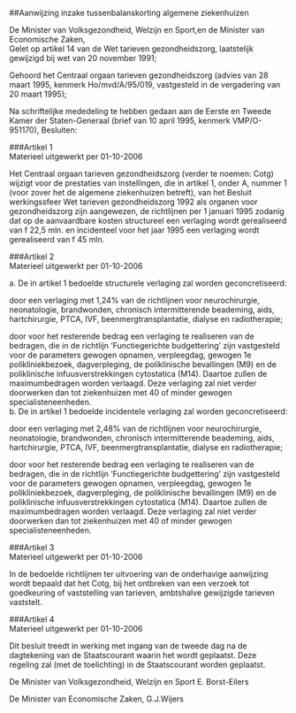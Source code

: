 <meta http-equiv='Content-Type' content='text/html; charset=utf-8' />

##Aanwijzing inzake tussenbalanskorting algemene ziekenhuizen

De Minister van Volksgezondheid, Welzijn en Sport,en de Minister van Economische Zaken,  
Gelet op artikel 14 van de Wet tarieven gezondheidszorg, laatstelijk gewijzigd bij wet van 20 november 1991;

Gehoord het Centraal orgaan tarieven gezondheidszorg (advies van 28 maart 1995, kenmerk Ho/mvd/A/95/019, vastgesteld in de vergadering van 20 maart 1995);

Na schriftelijke mededeling te hebben gedaan aan de Eerste en Tweede Kamer der Staten-Generaal (brief van 10 april 1995, kenmerk VMP/O-951170),
Besluiten:     

###Artikel  1  
Materieel uitgewerkt per 01-10-2006 

Het Centraal orgaan tarieven gezondheidszorg (verder te noemen: Cotg) wijzigt voor de prestaties van instellingen, die in artikel 1, onder A, nummer 1 (voor zover het de algemene ziekenhuizen betreft), van het Besluit werkingssfeer Wet tarieven gezondheidszorg 1992 als organen voor gezondheidszorg zijn aangewezen, de richtlijnen per 1 januari 1995 zodanig dat op de aanvaardbare kosten structureel een verlaging wordt gerealiseerd van f 22,5 mln. en incidenteel voor het jaar 1995 een verlaging wordt gerealiseerd van f 45 mln.  

###Artikel  2  
Materieel uitgewerkt per 01-10-2006 

a.    De in artikel 1 bedoelde structurele verlaging zal worden geconcretiseerd: 

door een verlaging met 1,24% van de richtlijnen voor neurochirurgie, neonatologie, brandwonden, chronisch intermitterende beademing, aids, hartchirurgie, PTCA, IVF, beenmergtransplantatie, dialyse en radiotherapie;  

door voor het resterende bedrag een verlaging te realiseren van de bedragen, die in de richtlijn ’Functiegerichte budgettering’ zijn vastgesteld voor de parameters gewogen opnamen, verpleegdag, gewogen 1e polikliniekbezoek, dagverpleging, de poliklinische bevallingen (M9) en de poliklinische infuusverstrekkingen cytostatica (M14). Daartoe zullen de maximumbedragen worden verlaagd. Deze verlaging zal niet verder doorwerken dan tot ziekenhuizen met 40 of minder gewogen specialisteneenheden.    
b.    De in artikel 1 bedoelde incidentele verlaging zal worden geconcretiseerd: 

door een verlaging met 2,48% van de richtlijnen voor neurochirurgie, neonatologie, brandwonden, chronisch intermitterende beademing, aids, hartchirurgie, PTCA, IVF, beenmergtransplantatie, dialyse en radiotherapie;  

door voor het resterende bedrag een verlaging te realiseren van de bedragen, die in de richtlijn ’Functiegerichte budgettering’ zijn vastgesteld voor de parameters gewogen opnamen, verpleegdag, gewogen 1e polikliniekbezoek, dagverpleging, de poliklinische bevallingen (M9) en de poliklinische infuusverstrekkingen cytostatica (M14). Daartoe zullen de maximumbedragen worden verlaagd. Deze verlaging zal niet verder doorwerken dan tot ziekenhuizen met 40 of minder gewogen specialisteneenheden.    

###Artikel  3  
Materieel uitgewerkt per 01-10-2006 

In de bedoelde richtlijnen ter uitvoering van de onderhavige aanwijzing wordt bepaald dat het Cotg, bij het ontbreken van een verzoek tot goedkeuring of vaststelling van tarieven, ambtshalve gewijzigde tarieven vaststelt.  

###Artikel  4  
Materieel uitgewerkt per 01-10-2006 

Dit besluit treedt in werking met ingang van de tweede dag na de dagtekening van de Staatscourant waarin het wordt geplaatst. 
Deze regeling zal (met de toelichting) in de Staatscourant worden geplaatst.   

De 
Minister van Volksgezondheid, Welzijn en Sport 
E. Borst-Eilers  

De 
Minister van Economische Zaken, 
G.J.Wijers    
